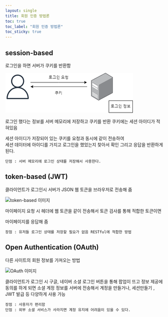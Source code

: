 ```yaml
---
layout: single 
title: 회원 인증 방법론
toc: true
toc_label: "회원 인증 방법론"
toc_sticky: true
---
```


## session-based

로그인을 하면 서버가 쿠키를 반환함

![session-based 이미지](\assets\images\session-based.png)

 로그인 했다는 정보를 서버 메모리에 저장하고 쿠키를 반환 쿠키에는 세션 아이디가 적혀있음

세션 아이디가 저장되어 있는 쿠키를 요청과 동시에 같이 전송하여       
세션 데이터에 아이디를 가지고 로그인을 했었는지 찾아서 확인 그리고 응답을 반환하게 된다.

```단점 : 서버 메모리에 로그인 상태를 저장해서 사용한다.```

## token-based (JWT)

클라이언트가 로그인시 서버가 JSON 웹 토큰을 브라우저로 전송해 줌



![token-based 이미지](\assets\images\token-based.png)

마이페이지 요청 시 헤더에 웹 토큰을 같이 전송해서 토큰 검사를 통해 적합한 토큰이면

마이페이지를 응답해 줌

```장점 : 유저들 로그인 상태를 저장할 필요가 없음 RESTful에 적합한 방법```



## Open Authentication (OAuth)

다른 사이트의 회원 정보를 가져오는 방법

![OAuth 이미지](\assets\images\OAuth.png)

클라이언트가 로그인 시 구글, 네이버 소셜 로그인 버튼을 통해 팝업이 뜨고 
정보 제공에 동의를 하게 되면 소셜 계정 정보를 서버에 전송해서 계정을 만들거나, 세션만들기 , JWT 발급 등 다양하게 사용 가능

```장점 : 사용자가 편리함```       
```단점 : 외부 소셜 서비스가 사라지면 계정 유지에 어려움이 있을 수 있다.```
